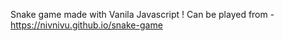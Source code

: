 Snake game made with Vanila Javascript !
Can be played from - 
https://nivnivu.github.io/snake-game

